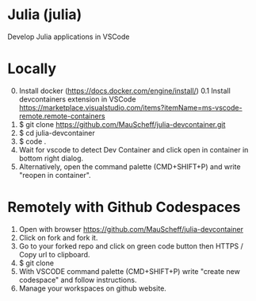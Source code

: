 
# Julia (julia)

Develop Julia applications in VSCode

# Locally
0. Install docker (https://docs.docker.com/engine/install/)
0.1 Install devcontainers extension in VSCode https://marketplace.visualstudio.com/items?itemName=ms-vscode-remote.remote-containers
1. $ git clone https://github.com/MauScheff/julia-devcontainer.git
2. $ cd julia-devcontainer
3. $ code .
4. Wait for vscode to detect Dev Container and click open in container in bottom right dialog.
4. Alternatively, open the command palette (CMD+SHIFT+P) and write "reopen in container".

# Remotely with Github Codespaces
1. Open with browser https://github.com/MauScheff/julia-devcontainer
2. Click on fork and fork it.
3. Go to your forked repo and click on green code button then HTTPS / Copy url to clipboard.
4. $ git clone <PASTE URL>
5. With VSCODE command palette (CMD+SHIFT+P) write "create new codespace" and follow instructions.
6. Manage your workspaces on github website.


